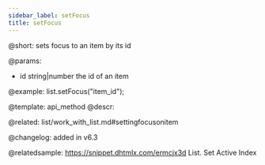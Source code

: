 ```yaml
---
sidebar_label: setFocus
title: setFocus
---          
```


@short: sets focus to an item by its id


@params:
- id	string|number      the id of an item




@example:
list.setFocus("item_id");


@template: api_method
@descr:

@related: list/work_with_list.md#settingfocusonitem



@changelog:
added in v6.3

@relatedsample: https://snippet.dhtmlx.com/ermcjx3d	List. Set Active Index